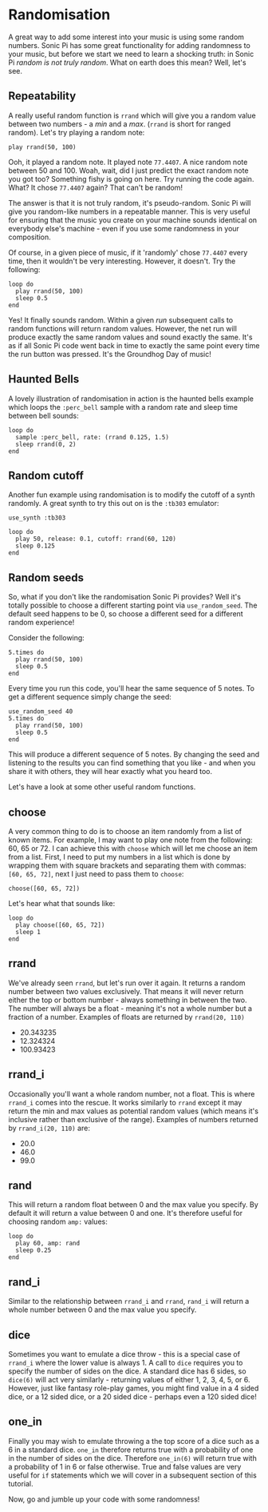 # Randomisation

A great way to add some interest into your music is using some random numbers. Sonic Pi has some great functionality for adding randomness to your music, but before we start we need to learn a shocking truth: in Sonic Pi *random is not truly random*. What on earth does this mean? Well, let's see. 

## Repeatability

A really useful random function is `rrand` which will give you a random value between two numbers - a *min* and a *max*. (`rrand` is short for ranged random). Let's try playing a random note:

```
play rrand(50, 100)
```

Ooh, it played a random note. It played note `77.4407`. A nice random note between 50 and 100. Woah, wait, did I just predict the exact random note you got too? Something fishy is going on here. Try running the code again. What? It chose `77.4407` again? That can't be random!

The answer is that it is not truly random, it's pseudo-random. Sonic Pi will give you random-like numbers in a repeatable manner. This is very useful for ensuring that the music you create on your machine sounds identical on everybody else's machine - even if you use some randomness in your composition. 

Of course, in a given piece of music, if it 'randomly' chose `77.4407` every time, then it wouldn't be very interesting. However, it doesn't. Try the following:

```
loop do
  play rrand(50, 100)
  sleep 0.5
end 
```

Yes! It finally sounds random. Within a given *run* subsequent calls to random functions will return random values. However, the net run will produce exactly the same random values and sound exactly the same. It's as if all Sonic Pi code went back in time to exactly the same point every time the run button was pressed. It's the Groundhog Day of music!

## Haunted Bells

A lovely illustration of randomisation in action is the haunted bells example which loops the `:perc_bell` sample with a random rate and sleep time between bell sounds:

```
loop do
  sample :perc_bell, rate: (rrand 0.125, 1.5)
  sleep rrand(0, 2)
end
```  

## Random cutoff

Another fun example using randomisation is to modify the cutoff of a synth randomly. A great synth to try this out on is the `:tb303` emulator:

```
use_synth :tb303

loop do
  play 50, release: 0.1, cutoff: rrand(60, 120)
  sleep 0.125
end
```

## Random seeds

So, what if you don't like the randomisation Sonic Pi provides? Well it's totally possible to choose a different starting point via `use_random_seed`. The default seed happens to be 0, so choose a different seed for a different random experience!

Consider the following:

```
5.times do
  play rrand(50, 100)
  sleep 0.5
end
```

Every time you run this code, you'll hear the same sequence of 5 notes. To get a different sequence simply change the seed:

```
use_random_seed 40
5.times do
  play rrand(50, 100)
  sleep 0.5
end
```

This will produce a different sequence of 5 notes. By changing the seed and listening to the results you can find something that you like - and when you share it with others, they will hear exactly what you heard too.

Let's have a look at some other useful random functions.


## choose

A very common thing to do is to choose an item randomly from a list of known items. For example, I may want to play one note from the following: 60, 65 or 72. I can achieve this with `choose` which will let me choose an item from a list. First, I need to put my numbers in a list which is done by wrapping them with square brackets and separating them with commas: `[60, 65, 72]`, next I just need to pass them to `choose`:

```
choose([60, 65, 72])
```

Let's hear what that sounds like:

```
loop do
  play choose([60, 65, 72])
  sleep 1
end
```

## rrand

We've already seen `rrand`, but let's run over it again. It returns a random number between two values exclusively. That means it will never return either the top or bottom number - always something in between the two. The number will always be a float - meaning it's not a whole number but a fraction of a number. Examples of floats are returned by `rrand(20, 110)`

* 20.343235
* 12.324324
* 100.93423

## rrand_i

Occasionally you'll want a whole random number, not a float. This is where `rrand_i` comes into the rescue. It works similarly to `rrand` except it may return the min and max values as potential random values (which means it's inclusive rather than exclusive of the range). Examples of numbers returned by `rrand_i(20, 110)` are:

* 20.0
* 46.0
* 99.0

## rand

This will return a random float between 0 and the max value you specify. By default it will return a value between 0 and one. It's therefore useful for choosing random `amp:` values:


```
loop do
  play 60, amp: rand
  sleep 0.25
end
```
## rand_i

Similar to the relationship between `rrand_i` and `rrand`, `rand_i` will return a whole number between 0 and the max value you specify.

## dice

Sometimes you want to emulate a dice throw - this is a special case of `rrand_i` where the lower value is always 1. A call to `dice` requires you to specify the number of sides on the dice. A standard dice has 6 sides, so `dice(6)` will act very similarly - returning values of either 1, 2, 3, 4, 5, or 6. However, just like fantasy role-play games, you might find value in a 4 sided dice, or a 12 sided dice, or a 20 sided dice - perhaps even a 120 sided dice!

## one_in

Finally you may wish to emulate throwing a the top score of a dice such as a 6 in a standard dice. `one_in` therefore returns true with a probability of one in the number of sides on the dice. Therefore `one_in(6)` will return true with a probability of 1 in 6 or false otherwise. True and false values are very useful for `if` statements which we will cover in a subsequent section of this tutorial.

Now, go and jumble up your code with some randomness!
